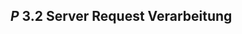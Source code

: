 ## _P_ **3.2** Server Request Verarbeitung

<!-- Ändern Sie den Servercode dahingehend, dass er statt einfach nur einem URL Bounce die in der URL (im query Teil / über eine GET Anfrage) übergebenen Variablen und Werte zunächst in ein Javascript Objekt / Assoziatives Array umwandelt, bzw diese aus der URL ausließt (s. `Url.parse()`). Geben Sie nun unter verschiedenen Pfaden die Informationen auf verschidene Weisen zurück:

- unter `/html` formatieren Sie die übergebenen Daten gut lesbar als HTML Text/Code. Dieser zurückgegebene HTML Code soll nun auf der Formularseite einfach als Antwort des Servers in die Seite ohne weitere Formatierungen eingebunden werden.
- unter `/json` formatieren Sie die übergebenen Daten als JSON Objekt und geben das zurück. Auf der Formularseite parsen Sie dieses in ein JS Objekt und geben dieses auf der Konsole aus. Vergleichen Sie (mit bloßem Auge) das Objekt welches Sie zurück bekommen haben mit dem Objekt das sie los geschickt haben. Wenn die Objekte gleich sind, haben Sie alles richtig gemacht.

Verlinken Sie beide Anfragen in einer HTML Seite, entweder über unterschiedliche Buttons bei gleichem Formular oder nutzen Sie zwei Formulare. Nutzen Sie weiterhin `fetch()` um Ihre Anfragen zu versenden und die Antworten zu empfangen, sonst können Sie die Antworten nicht auf ihrer eigenen Seite darstellen.

### Bonusaufgabe

Versuchen Sie, statt über GET über POST eine Anfrage zu verschicken und auszulesen. Legen Sie dazu am besten eine neue HTML Seite an, mit einem ganz simplen "Login" Bereich (Benutzername/Email, Passwort, Button). Verschicken Sie die Daten mit `fetch()`, lesen sie die Daten auf der Serverseite aus, und schicken Sie diese in einer gut formatierten Form zurück (um überprüfen zu können, dass die Daten auch wirklich angekommen sind). Alternativ können Sie die übergebenen Daten auch mit (vorher festgelegten) "korrekten" Logindaten auf der Serverseite überprüfen und dann stattdessen als Serverantwort das Ergebnis des Loginversuchs zurückgeben.

>### **Achtung!:** Beachten Sie die [<ins>Coding Style Guidelines</ins>](https://hs-furtwangen.github.io/GIS-SoSe-2020/codingstyle/). Code der diesen Guidelines nicht entpricht wird nicht akzeptiert! Code der W3 Errors oder JS-Errors aufweist wird ebenfalls nicht akzeptiert! Verstöße führen zu einer Ampelstufe 🚦 -->
